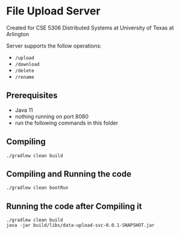 # File Upload Server

Created for CSE 5306 Distributed Systems at University of Texas at Arlington 

Server supports the follow operations:
- `/upload`
- `/download`
- `/delete`
- `/rename`

## Prerequisites
- Java 11
- nothing running on port 8080
- run the following commands in this folder

## Compiling
`./gradlew clean build`

## Compiling and Running the code
`./gradlew clean bootRun` 

## Running the code after Compiling it
```
./gradlew clean build
java -jar build/libs/data-upload-svc-0.0.1-SNAPSHOT.jar
```